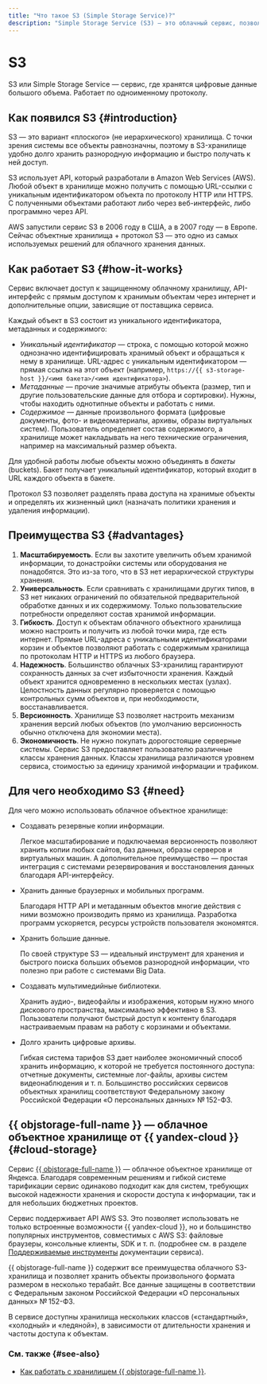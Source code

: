 ```yaml
---
title: "Что такое S3 (Simple Storage Service)?"
description: "Simple Storage Service (S3) — это облачный сервис, позволяющий хранить файлы любого типа и объема. Чаще всего его используют для хранения неструктурированных данных: изображений, видео, программного кода, архивов документов."
---
```


# S3

S3 или Simple Storage Service — сервис, где хранятся цифровые данные большого объема. Работает по одноименному протоколу.

## Как появился S3 {#introduction}

S3 — это вариант «плоского» (не иерархического) хранилища. С точки зрения системы все объекты равнозначны, поэтому в S3-хранилище удобно долго хранить разнородную информацию и быстро получать к ней доступ.

S3 использует API, который разработали в Amazon Web Services (AWS). Любой объект в хранилище можно получить с помощью URL-ссылки с уникальным идентификатором объекта по протоколу HTTP или HTTPS. С полученными объектами работают либо через веб-интерфейс, либо программно через API.

AWS запустили сервис S3 в 2006 году в США, а в 2007 году — в Европе. Сейчас объектные хранилища + протокол S3 — это одно из самых используемых решений для облачного хранения данных.

## Как работает S3 {#how-it-works}

Сервис включает доступ к защищенному облачному хранилищу, API-интерфейс с прямым доступом к хранимым объектам через интернет и дополнительные опции, зависящие от поставщика сервиса.

Каждый объект в S3 состоит из уникального идентификатора, метаданных и содержимого:

* _Уникальный идентификатор_ — строка, с помощью которой можно однозначно идентифицировать хранимый объект и обращаться к нему в хранилище. URL-адрес с уникальным идентификатором — прямая ссылка на этот объект (например, `https://{{ s3-storage-host }}/<имя бакета>/<имя идентификатора>`).
* _Метаданные_ — прочие значимые атрибуты объекта (размер, тип и другие пользовательские данные для отбора и сортировки). Нужны, чтобы находить однотипные объекты и работать с ними.
* _Содержимое_ — данные произвольного формата (цифровые документы, фото- и видеоматериалы, архивы, образы виртуальных систем). Пользователь определяет состав содержимого, а хранилище может накладывать на него технические ограничения, например на максимальный размер объекта.

Для удобной работы любые объекты можно объединять в _бакеты_ (buckets). Бакет получает уникальный идентификатор, который входит в URL каждого объекта в бакете.

Протокол S3 позволяет разделять права доступа на хранимые объекты и определять их жизненный цикл (назначать политики хранения и удаления информации).

## Преимущества S3 {#advantages}

1. **Масштабируемость**. Если вы захотите увеличить объем хранимой информации, то донастройки системы или оборудования не понадобятся. Это из-за того, что в S3 нет иерархической структуры хранения.
1. **Универсальность**. Если сравнивать с хранилищами других типов, в S3 нет никаких ограничений по обязательной предварительной обработке данных и их содержимому. Только пользовательские потребности определяют состав хранимой информации.
1. **Гибкость**. Доступ к объектам облачного объектного хранилища можно настроить и получить из любой точки мира, где есть интернет. Прямые URL-адреса с уникальными идентификаторами корзин и объектов позволяют работать с содержимым хранилища по протоколам HTTP и HTTPS из любого браузера.
1. **Надежность**. Большинство облачных S3-хранилищ гарантируют сохранность данных за счет избыточности хранения. Каждый объект хранится одновременно в нескольких местах (узлах). Целостность данных регулярно проверяется с помощью контрольных сумм объектов и, при необходимости, восстанавливается.
1. **Версионность**. Хранилище S3 позволяет настроить механизм хранения версий любых объектов (по умолчанию версионность обычно отключена для экономии места).
1. **Экономичность**. Не нужно покупать дорогостоящие серверные системы. Сервис S3 предоставляет пользователю различные классы хранения данных. Классы хранилища различаются уровнем сервиса, стоимостью за единицу хранимой информации и трафиком.

## Для чего необходимо S3 {#need}

Для чего можно использовать облачное объектное хранилище:

* Создавать резервные копии информации.

  Легкое масштабирование и подключаемая версионность позволяют хранить копии любых сайтов, баз данных, образы серверов и виртуальных машин. А дополнительное преимущество — простая интеграция с системами резервирования и восстановления данных благодаря API-интерфейсу.

* Хранить данные браузерных и мобильных программ.

  Благодаря HTTP API и метаданным объектов многие действия с ними возможно производить прямо из хранилища. Разработка программ ускоряется, ресурсы устройств пользователя экономятся.

* Хранить большие данные.

  По своей структуре S3 — идеальный инструмент для хранения и быстрого поиска больших объемов разнородной информации, что полезно при работе с системами Big Data.

* Создавать мультимедийные библиотеки.

  Хранить аудио-, видеофайлы и изображения, которым нужно много дискового пространства, максимально эффективно в S3. Пользователи получают быстрый доступ к контенту благодаря настраиваемым правам на работу с корзинами и объектами.

* Долго хранить цифровые архивы.

  Гибкая система тарифов S3 дает наиболее экономичный способ хранить информацию, к которой не требуется постоянного доступа: отчетные документы, системные лог-файлы, архивы систем видеонаблюдения и т. п. Большинство российских сервисов объектных хранилищ соответствуют Федеральному закону Российской Федерации «О персональных данных» № 152-ФЗ.

## {{ objstorage-full-name }} — облачное объектное хранилище от {{ yandex-cloud }} {#cloud-storage}

Сервис [{{ objstorage-full-name }}](/services/storage/) — облачное объектное хранилище от Яндекса. Благодаря современным решениям и гибкой системе тарификации сервис одинаково подходит как для систем, требующих высокой надежности хранения и скорости доступа к информации, так и для небольших бюджетных проектов.

Сервис поддерживает API AWS S3. Это позволяет использовать не только встроенные возможности {{ yandex-cloud }}, но и большинство популярных инструментов, совместимых с AWS S3: файловые браузеры, консольные клиенты, SDK и т. п. (подробнее см. в разделе [Поддерживаемые инструменты](../storage/tools/index.md) документации сервиса).

{{ objstorage-full-name }} содержит все преимущества облачного S3-хранилища и позволяет хранить объекты произвольного формата размером в несколько терабайт. Все данные защищены в соответствии с Федеральным законом Российской Федерации «О персональных данных» № 152-ФЗ.

В сервисе доступны хранилища нескольких классов («стандартный», «холодный» и «ледяной»), в зависимости от длительности хранения и частоты доступа к объектам.

### См. также {#see-also}

* [Как работать с хранилищем {{ objstorage-full-name }}](../storage/quickstart.md).
